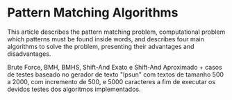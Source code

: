 # Pattern Matching Algorithms

This article describes the pattern matching problem, computational
problem which patterns must be found inside words, and describes four main
algorithms to solve the problem, presenting their advantages and disadvantages.



 Brute Force, BMH, BMHS, Shift-And Exato e Shift-And Aproximado + casos de testes baseado no gerador de texto "Ipsun" com textos de tamanho 500 a 2000, com incremento de 500, e 5000 caracteres a fim de executar os devidos testes dos algoritmos implementados.
